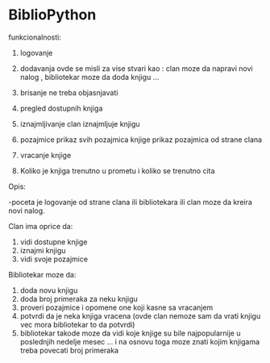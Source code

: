 # BiblioPython

funkcionalnosti:

1) logovanje

2) dodavanja 
ovde se misli za vise stvari kao : clan moze da napravi novi nalog ,
bibliotekar moze da doda knjigu ...

3) brisanje 
ne treba objasnjavati

4) pregled dostupnih knjiga 

5) iznajmljivanje
clan iznajmljuje knjigu 

6) pozajmice 
prikaz svih pozajmica knjige
prikaz pozajmica od strane clana

7) vracanje knjige

8) Koliko je knjiga trenutno u prometu i koliko se trenutno cita

Opis:

-poceta je logovanje od strane clana ili bibliotekara 
ili clan moze da kreira novi nalog.

Clan ima oprice da:
1) vidi dostupne knjige 
2) iznajmi knjigu 
3) vidi svoje pozajmice

Bibliotekar moze da:
1) doda novu knjigu 
2) doda broj primeraka za neku knjigu 
3) proveri pozajmice i opomene one koji kasne sa vracanjem 
4) potvrdi da je neka knjiga vracena 
(ovde clan nemoze sam da vrati knjigu vec mora bibliotekar to da potvrdi)
5) bibliotekar takode moze da vidi koje knjige su bile najpopularnije u poslednjih nedelje
mesec ... i na osnovu toga moze znati kojim knjigama treba povecati broj primeraka

